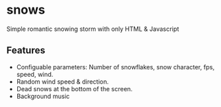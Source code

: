 # snows
Simple romantic snowing storm with only HTML &amp; Javascript

## Features

- Configuable parameters: Number of snowflakes, snow character, fps, speed, wind.
- Random wind speed & direction.
- Dead snows at the bottom of the screen.
- Background music


